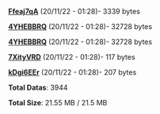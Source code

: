 [**Ffeaj7qA**](/data/Ffeaj7qA.txt) (20/11/22 - 01:28)- 3339 bytes

[**4YHEBBRQ**](/data/4YHEBBRQ.txt) (20/11/22 - 01:28)- 32728 bytes

[**4YHEBBRQ**](/data/4YHEBBRQ.txt) (20/11/22 - 01:28)- 32728 bytes

[**7XityVRD**](/data/7XityVRD.txt) (20/11/22 - 01:28)- 117 bytes

[**kDgi6EEr**](/data/kDgi6EEr.txt) (20/11/22 - 01:28)- 207 bytes

**Total Datas**: 3944

**Total Size**: 21.55 MB / 21.5 MB
